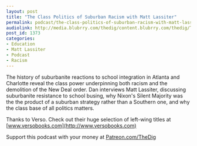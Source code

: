 ```yaml
---
layout: post
title: "The Class Politics of Suburban Racism with Matt Lassiter"
permalink: podcast/the-class-politics-of-suburban-racism-with-matt-lassiter
audiolink: http://media.blubrry.com/thedig/content.blubrry.com/thedig/The_Dig-EP_219-Lassiter.mp3
post_id: 1373
categories: 
- Education
- Matt Lassiter
- Podcast
- Racism
---
```


The history of suburbanite reactions to school integration in Atlanta and Charlotte reveal the class power underpinning both racism and the demolition of the New Deal order. Dan interviews Matt Lassiter, discussing suburbanite resistance to school busing, why Nixon's Silent Majority was the the product of a suburban strategy rather than a Southern one, and why the class base of all politics matters.

Thanks to Verso. Check out their huge selection of left-wing titles at 
[www.versobooks.com](http://www.versobooks.com)

Support this podcast with your money at 
[Patreon.com/TheDig](http://Patreon.com/TheDig)